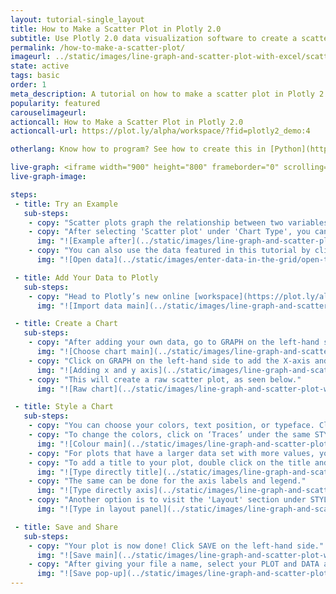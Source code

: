 ```yaml
---
layout: tutorial-single_layout
title: How to Make a Scatter Plot in Plotly 2.0
subtitle: Use Plotly 2.0 data visualization software to create a scatter plot online 
permalink: /how-to-make-a-scatter-plot/
imageurl: ../static/images/line-graph-and-scatter-plot-with-excel/scatter-thumb.png
state: active
tags: basic
order: 1
meta_description: A tutorial on how to make a scatter plot in Plotly 2.0.
popularity: featured
carouselimageurl:
actioncall: How to Make a Scatter Plot in Plotly 2.0
actioncall-url: https://plot.ly/alpha/workspace/?fid=plotly2_demo:4

otherlang: Know how to program? See how to create this in [Python](https://plot.ly/python/line-and-scatter/) or [R](https://plot.ly/r/line-and-scatter/).

live-graph: <iframe width="900" height="800" frameborder="0" scrolling="no" src="https://plot.ly/~plotly2_demo/4.embed"></iframe>
live-graph-image:

steps:
 - title: Try an Example
   sub-steps:
    - copy: "Scatter plots graph the relationship between two variables."
    - copy: "After selecting 'Scatter plot' under 'Chart Type', you can check out an example before adding your own data. Clicking the 'try an example' button will show what a sample chart looks like after you add data and adjust the styles. In addition to seeing the end result, you will see which labels and style attributes were selected for this specific chart."
      img: "![Example after](../static/images/line-graph-and-scatter-plot-with-excel/scatter-try-example.png)"
    - copy: "You can also use the data featured in this tutorial by clicking on 'Open This Data in Plotly' on the left-hand side. It will open in your workspace."
      img: "![Open data](../static/images/enter-data-in-the-grid/open-this-data.png)"

 - title: Add Your Data to Plotly
   sub-steps:
    - copy: "Head to Plotly’s new online [workspace](https://plot.ly/alpha/workspace/) and add your data. You have the option of typing directly in the grid, uploading your file, or entering a URL of an online dataset. Plotly accepts .xls, .xlsx, or .csv files. For more information on how to enter your data, see [this](http://help.plot.ly/add-data-to-the-plotly-grid/) tutorial."
      img: "![Import data main](../static/images/line-graph-and-scatter-plot-with-excel/scatter-import-data.png)"

 - title: Create a Chart
   sub-steps:
    - copy: "After adding your own data, go to GRAPH on the left-hand side, then 'Create'. Choose 'Scatter plot' under 'Chart type'."
      img: "![Choose chart main](../static/images/line-graph-and-scatter-plot-with-excel/scatter-choose-chart.png)"
    - copy: "Click on GRAPH on the left-hand side to add the X-axis and Y-axis to your line plot. After selecting ‘Scatter plot', you should then fill out the X and Y dropdown to create the plot."
      img: "![Adding x and y axis](../static/images/line-graph-and-scatter-plot-with-excel/scatter-adding-values.png)"
    - copy: "This will create a raw scatter plot, as seen below."
      img: "![Raw chart](../static/images/line-graph-and-scatter-plot-with-excel/scatter-raw-plot.png)"

 - title: Style a Chart
   sub-steps:
    - copy: "You can choose your colors, text position, or typeface. Click on STYLE on the left-hand side to adjust the style of your plot."
    - copy: "To change the colors, click on ‘Traces’ under the same STYLE tab. Note that certain colors and typeface are only available with a PRO subscription. Click [here](https://plot.ly/products/cloud/) to upgrade!"
      img: "![Colour main](../static/images/line-graph-and-scatter-plot-with-excel/scatter-colour-panel.png)"
    - copy: "For plots that have a larger data set with more values, you may want to display each group in different colors. This option is not currently available, but is coming soon!"
    - copy: "To add a title to your plot, double click on the title and type directly into the field."
      img: "![Type directly title](../static/images/line-graph-and-scatter-plot-with-excel/scatter-type-title-directly.png)"
    - copy: "The same can be done for the axis labels and legend."
      img: "![Type directly axis](../static/images/line-graph-and-scatter-plot-with-excel/scatter-type-axis-directly.png)"
    - copy: "Another option is to visit the 'Layout' section under STYLE, click on 'Text' and enter your title in the box, as shown below."
      img: "![Type in layout panel](../static/images/line-graph-and-scatter-plot-with-excel/scatter-type-title-panel.png)"

 - title: Save and Share
   sub-steps:
    - copy: "Your plot is now done! Click SAVE on the left-hand side."
      img: "![Save main](../static/images/line-graph-and-scatter-plot-with-excel/scatter-save-main.png)"
    - copy: "After giving your file a name, select your PLOT and DATA as 'Public' or 'Private'. For more information on how sharing works, including the difference between private, public and secret sharing, visit [this](http://help.plot.ly/save-share-and-export-in-plotly/) page."
      img: "![Save pop-up](../static/images/line-graph-and-scatter-plot-with-excel/scatter-save-pop-up.png)"
---
```



